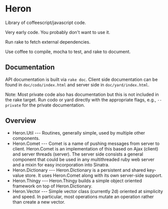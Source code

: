 Heron
=====

Library of coffeescript/javascript code.

Very early code.  You probably don't want to use it.

Run rake to fetch external dependencies.

Use coffee to compile, mocha to test, and rake to document.

Documentation
-------------

API documentation is built via `rake doc`.  Client side documentation can be found in `doc/codo/index.html` and server side in `doc/yard/index.html`.

Note: Most private code also has documentation but this is not included in the rake target.  Run codo or yard directly with the appropriate flags, e.g., `--private` for the private documentation.

Overview
--------

* Heron.Util --- Routines, generally simple, used by multiple other components.
* Heron.Comet --- Comet is a name of pushing messages from server to client.  Heron.Comet is an implementation of this based on Ajax (client) and server threads (server).  The server side consists a general component that could be used in any multithreaded ruby web server and a mixin for easy incorporation into Sinatra.
* Heron.Dictionary --- Heron.Dictionary is a persistent and shared key-value store.  It uses Heron.Comet along with its own server-side support.
* Heron.Thingy --- Heron.Thingy builds a simple object oriented framework on top of Heron.Dictionary.
* Heron.Vector --- Simple vector class (currently 2d) oriented at simplicity and speed.  In particular, most operations mutate an operation rather than create a new vector.
